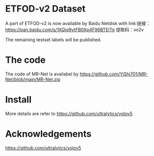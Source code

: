 # ETFOD-v2 Dataset
A part of ETFOD-v2 is now available by Baidu Netdisk with link:链接：https://pan.baidu.com/s/1XQjq9vtFB0Xp4F96BTElTg 
提取码：xo2v 

The remaining testset labels will be published. 

# The code
The code of MR-Net is availabel by https://github.com/YiShi701/MR-Net/blob/main/MR-Net.zip

# Install
More details are refer to https://github.com/ultralytics/yolov5

# Acknowledgements
https://github.com/ultralytics/yolov5
